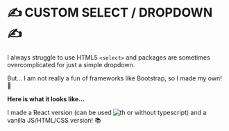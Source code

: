 # ✍️ CUSTOM SELECT / DROPDOWN ✍️

I always struggle to use HTML5 `<select>` and packages are sometimes overcomplicated for just a simple dropdown. 

But... I am not really a fun of frameworks like Bootstrap, so I made my own! 👻

**Here is what it looks like...**

<img src="https://i.ibb.co/ygqhtLg/immagine-2021-08-27-150730.png" style="transform: translate(-50%); position: absolute; left: 50%;"/>

I made a React version (can be used with or without typescript) and a vanilla JS/HTML/CSS version! 📚


